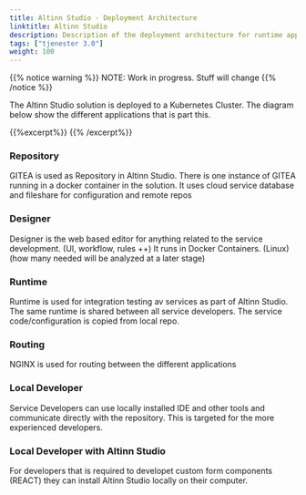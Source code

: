 ```yaml
---
title: Altinn Studio - Deployment Architecture
linktitle: Altinn Studio
description: Description of the deployment architecture for runtime application
tags: ["tjenester 3.0"]
weight: 100
---
```

{{% notice warning %}}
NOTE: Work in progress. Stuff will change
{{% /notice %}}

The Altinn Studio solution is deployed to a Kubernetes Cluster. The diagram below show the different
applications that is part this.

{{%excerpt%}}
<object data="/architecture/deployment/altinn-studio/AltinnStudio_Deployment_Architecture.svg" type="image/svg+xml" style="width: 100%;"></object>
{{% /excerpt%}}

### Repository
GITEA is used as Repository in Altinn Studio. There is one instance of GITEA running in a docker container in the solution.
It uses cloud service database and fileshare for configuration and remote repos

### Designer
Designer is the web based editor for anything related to the service development. (UI, workflow, rules ++)
It runs in Docker Containers. (Linux) (how many needed will be analyzed at a later stage)

### Runtime
Runtime is used for integration testing av services as part of Altinn Studio. The same runtime is shared between
all service developers. The service code/configuration is copied from local repo.

### Routing
NGINX is used for routing between the different applications

### Local Developer
Service Developers can use locally installed IDE and other tools and communicate directly with the repository.
This is targeted for the more experienced developers.

### Local Developer with Altinn Studio
For developers that is required to developet custom form components (REACT) they can install Altinn Studio locally on
their computer.




